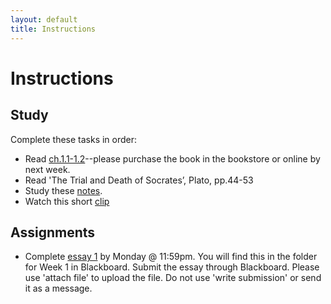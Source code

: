 ```yaml
---
layout: default
title: Instructions
---
```



# Instructions #




## Study

Complete these tasks in order: 

+ Read [ch.1.1-1.2](/Teaching/Examined/Intro/ch1.pdf)--please purchase the book in the bookstore or online by next week.
+ Read 'The Trial and Death of Socrates’, Plato, pp.44-53 
+ Study these [notes](/Teaching/Examined/Intro/Notes). 
+ Watch this short [clip](https://www.youtube.com/watch?v=h55X9LJTAg4)


## Assignments

+ Complete [essay 1](/Teaching/Examined/Intro/Essay) by Monday  @ 11:59pm. You will find this in the folder for Week 1 in Blackboard. Submit the essay through Blackboard. Please use 'attach file' to upload the file. Do not use 'write submission' or send it as a message. 
